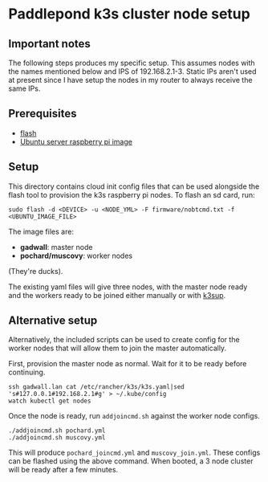 # Paddlepond k3s cluster node setup

## Important notes

The following steps produces my specific setup. This assumes nodes with the names mentioned below and IPS of 192.168.2.1-3. Static IPs aren't used at present since I have setup the nodes in my router to always receive the same IPs.

## Prerequisites

- [flash](https://github.com/hypriot/flash)
- [Ubuntu server raspberry pi image](https://ubuntu.com/download/raspberry-pi)

## Setup

This directory contains cloud init config files that can be used alongside the flash tool to provision the k3s raspberry pi nodes. To flash an sd card, run:

    sudo flash -d <DEVICE> -u <NODE_YML> -F firmware/nobtcmd.txt -f <UBUNTU_IMAGE_FILE>

The image files are:

- **gadwall**: master node
- **pochard/muscovy**: worker nodes

(They're ducks).

The existing yaml files will give three nodes, with the master node ready and the workers ready to be joined either manually or with [k3sup](https://github.com/alexellis/k3sup).

## Alternative setup

Alternatively, the included scripts can be used to create config for the worker nodes that will allow them to join the master automatically.

First, provision the master node as normal. Wait for it to be ready before continuing.

    ssh gadwall.lan cat /etc/rancher/k3s/k3s.yaml|sed 's#127.0.0.1#192.168.2.1#g' > ~/.kube/config
    watch kubectl get nodes

Once the node is ready, run `addjoincmd.sh` against the worker node configs.

    ./addjoincmd.sh pochard.yml
    ./addjoincmd.sh muscovy.yml

This will produce `pochard_joincmd.yml` and `muscovy_join.yml`. These configs can be flashed using the above command. When booted, a 3 node cluster will be ready after a few minutes.

